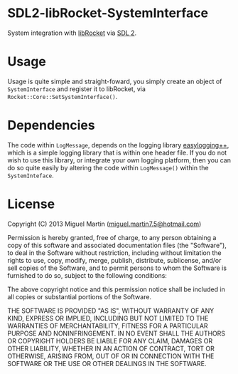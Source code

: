 # SDL2-libRocket-SystemInterface

System integration with [libRocket](https://github.com/lloydw/libRocket) via [SDL 2](http://www.libsdl.org/).

# Usage

Usage is quite simple and straight-foward, you simply create an object of `SystemInterface` and register it to libRocket, via `Rocket::Core::SetSystemInterface()`.

# Dependencies

The code within `LogMessage`, depends on the logging library [easylogging++](https://github.com/easylogging/easyloggingpp), which is a simple logging library that is within one header file. If you do not wish to use this library, or integrate your own logging platform, then you can do so quite easily by altering the code within `LogMessage()` within the `SystemInteface`.

# License
Copyright (C) 2013 Miguel Martin (miguel.martin7.5@hotmail.com)

Permission is hereby granted, free of charge, to any person obtaining a copy
of this software and associated documentation files (the "Software"), to deal
in the Software without restriction, including without limitation the rights
to use, copy, modify, merge, publish, distribute, sublicense, and/or sell
copies of the Software, and to permit persons to whom the Software is
furnished to do so, subject to the following conditions:

The above copyright notice and this permission notice shall be included in
all copies or substantial portions of the Software.

THE SOFTWARE IS PROVIDED "AS IS", WITHOUT WARRANTY OF ANY KIND, EXPRESS OR
IMPLIED, INCLUDING BUT NOT LIMITED TO THE WARRANTIES OF MERCHANTABILITY,
FITNESS FOR A PARTICULAR PURPOSE AND NONINFRINGEMENT. IN NO EVENT SHALL THE
AUTHORS OR COPYRIGHT HOLDERS BE LIABLE FOR ANY CLAIM, DAMAGES OR OTHER
LIABILITY, WHETHER IN AN ACTION OF CONTRACT, TORT OR OTHERWISE, ARISING FROM,
OUT OF OR IN CONNECTION WITH THE SOFTWARE OR THE USE OR OTHER DEALINGS IN
THE SOFTWARE.
